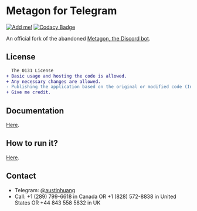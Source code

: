 # Metagon for Telegram
[![Add me!](https://img.shields.io/badge/telegram-%40metagon__bot-0088cc.svg)](http://telegram.me/metagon_bot) [![Codacy Badge](https://api.codacy.com/project/badge/Grade/d481eda7342f4258a99cf30122acbc90)](https://www.codacy.com/app/austinhuang0131/metagon-telegram?utm_source=github.com&amp;utm_medium=referral&amp;utm_content=austinhuang0131/metagon-telegram&amp;utm_campaign=Badge_Grade)

An official fork of the abandoned [Metagon, the Discord bot](http://metagon.tk).

## License
```diff
  The 0131 License
+ Basic usage and hosting the code is allowed.
+ Any necessary changes are allowed.
- Publishing the application based on the original or modified code (In this case, making your Metagon-based bot public) is not allowed without direct permission from the original author.
+ Give me credit.
```

## Documentation
[Here](https://github.com/austinhuang0131/metagon/wiki).

## How to run it?
[Here](https://github.com/austinhuang0131/lydia/wiki/Self-hosting-Guide).

## Contact
* Telegram: [@austinhuang](http://telegram.me/austinhuang)
* Call: +1 (289) 799-6618 in Canada OR +1 (828) 572-8838 in United States OR +44 843 558 5832 in UK
